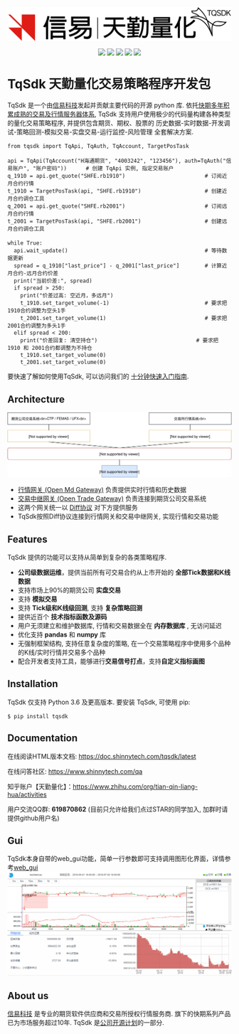 <p align="center">
  <img src ="https://raw.githubusercontent.com/shinnytech/tqsdk-python/master/doc/logo.png"/>
</p>
<p align="center">
    <img src ="https://img.shields.io/pypi/v/tqsdk?color=blueviolet">
    <img src ="https://img.shields.io/badge/platform-windows|linux|macos-green.svg"/>
    <img src ="https://img.shields.io/badge/python-3.6+-blue.svg" />
    <img src ="https://img.shields.io/pypi/dm/tqsdk?color=yellowgreen">
    <img src ="https://img.shields.io/github/license/shinnytech/tqsdk-python.svg?color=orange"/>
</p>

TqSdk 天勤量化交易策略程序开发包
====================================
TqSdk 是一个由[信易科技](https://www.shinnytech.com)发起并贡献主要代码的开源 python 库. 
依托[快期多年积累成熟的交易及行情服务器体系](https://www.shinnytech.com/diff), TqSdk 支持用户使用极少的代码量构建各种类型的量化交易策略程序, 
并提供包含期货、期权、股票的 历史数据-实时数据-开发调试-策略回测-模拟交易-实盘交易-运行监控-风险管理 全套解决方案.

``` {.sourceCode .python}
from tqsdk import TqApi, TqAuth, TqAccount, TargetPosTask

api = TqApi(TqAccount("H海通期货", "4003242", "123456"), auth=TqAuth("信易账户", "账户密码"))      # 创建 TqApi 实例, 指定交易账户
q_1910 = api.get_quote("SHFE.rb1910")                         # 订阅近月合约行情
t_1910 = TargetPosTask(api, "SHFE.rb1910")                    # 创建近月合约调仓工具
q_2001 = api.get_quote("SHFE.rb2001")                         # 订阅远月合约行情
t_2001 = TargetPosTask(api, "SHFE.rb2001")                    # 创建远月合约调仓工具

while True:
  api.wait_update()                                           # 等待数据更新
  spread = q_1910["last_price"] - q_2001["last_price"]        # 计算近月合约-远月合约价差
  print("当前价差:", spread)
  if spread > 250:
    print("价差过高: 空近月，多远月")                            
    t_1910.set_target_volume(-1)                              # 要求把1910合约调整为空头1手
    t_2001.set_target_volume(1)                               # 要求把2001合约调整为多头1手
  elif spread < 200:
    print("价差回复: 清空持仓")                               # 要求把 1910 和 2001合约都调整为不持仓
    t_1910.set_target_volume(0)
    t_2001.set_target_volume(0)
```

要快速了解如何使用TqSdk, 可以访问我们的 [十分钟快速入门指南](https://doc.shinnytech.com/tqsdk/latest/quickstart.html).


Architecture
---------------
<img alt="系统架构图" src="https://raw.githubusercontent.com/shinnytech/tqsdk-python/master/doc/arch.svg?sanitize=true">

* [行情网关 (Open Md Gateway)](https://github.com/shinnytech/open-md-gateway) 负责提供实时行情和历史数据
* [交易中继网关 (Open Trade Gateway)](https://github.com/shinnytech/open-trade-gateway) 负责连接到期货公司交易系统
* 这两个网关统一以 [Diff协议](https://doc.shinnytech.com/diff/latest) 对下方提供服务
* TqSdk按照Diff协议连接到行情网关和交易中继网关, 实现行情和交易功能


Features
---------------
TqSdk 提供的功能可以支持从简单到复杂的各类策略程序.

* **公司级数据运维**，提供当前所有可交易合约从上市开始的 **全部Tick数据和K线数据**
* 支持市场上90%的期货公司 **实盘交易**
* 支持 **模拟交易**
* 支持 **Tick级和K线级回测**, 支持 **复杂策略回测**
* 提供近百个 **技术指标函数及源码**
* 用户无须建立和维护数据库, 行情和交易数据全在 **内存数据库** , 无访问延迟
* 优化支持 **pandas** 和 **numpy** 库
* 无强制框架结构, 支持任意复杂度的策略, 在一个交易策略程序中使用多个品种的K线/实时行情并交易多个品种
* 配合开发者支持工具，能够进行**交易信号打点**，支持**自定义指标画图**

Installation
-------------------------------------------------
TqSdk 仅支持 Python 3.6 及更高版本. 要安装 TqSdk, 可使用 pip:

``` {.sourceCode .bash}
$ pip install tqsdk
```


Documentation
-------------------------------------------------
在线阅读HTML版本文档: https://doc.shinnytech.com/tqsdk/latest

在线问答社区: https://www.shinnytech.com/qa

知乎账户【天勤量化】：https://www.zhihu.com/org/tian-qin-liang-hua/activities

用户交流QQ群: **619870862** (目前只允许给我们点过STAR的同学加入, 加群时请提供github用户名)

	
Gui
-------------------------------------------------
TqSdk本身自带的web_gui功能，简单一行参数即可支持调用图形化界面，详情参考[web_gui](https://doc.shinnytech.com/pysdk/latest/usage/web_gui.html) 
<img alt="TqSdk web_gui" src="https://raw.githubusercontent.com/shinnytech/tqsdk-python/master/doc/images/web_gui_backtest.png">

About us
-------------------------------------------------
[信易科技](https://www.shinnytech.com) 是专业的期货软件供应商和交易所授权行情服务商. 旗下的快期系列产品已为市场服务超过10年. TqSdk 是[公司开源计划](https://www.shinnytech.com/diff)的一部分. 

